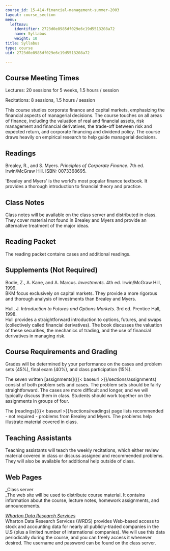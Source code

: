 ```yaml
---
course_id: 15-414-financial-management-summer-2003
layout: course_section
menu:
  leftnav:
    identifier: 2723d0e8985df029e6c19d5513208a72
    name: Syllabus
    weight: 10
title: Syllabus
type: course
uid: 2723d0e8985df029e6c19d5513208a72

---
```


Course Meeting Times
--------------------

Lectures: 20 sessions for 5 weeks, 1.5 hours / session

Recitations: 8 sessions, 1.5 hours / session

This course studies corporate finance and capital markets, emphasizing the financial aspects of managerial decisions. The course touches on all areas of finance, including the valuation of real and financial assets, risk management and financial derivatives, the trade-off between risk and expected return, and corporate financing and dividend policy. The course draws heavily on empirical research to help guide managerial decisions.

Readings
--------

Brealey, R., and S. Myers. _Principles of Corporate Finance._ 7th ed. Irwin/McGraw Hill. ISBN: 0073368695.

'Brealey and Myers' is the world's most popular finance textbook. It provides a thorough introduction to financial theory and practice.

Class Notes
-----------

Class notes will be available on the class server and distributed in class. They cover material not found in Brealey and Myers and provide an alternative treatment of the major ideas.

Reading Packet
--------------

The reading packet contains cases and additional readings.

Supplements (Not Required)
--------------------------

Bodie, Z., A. Kane, and A. Marcus. _Investments_. 4th ed. Irwin/McGraw Hill, 1999.  
BKM focus exclusively on capital markets. They provide a more rigorous and thorough analysis of investments than Brealey and Myers.

Hull, J. _Introduction to Futures and Options Markets_. 3rd ed. Prentice Hall, 1998.  
Hull provides a straightforward introduction to options, futures, and swaps (collectively called financial derivatives). The book discusses the valuation of these securities, the mechanics of trading, and the use of financial derivatives in managing risk.

Course Requirements and Grading
-------------------------------

Grades will be determined by your performance on the cases and problem sets (45%), final exam (40%), and class participation (15%).

The seven written [assignments]({{< baseurl >}}/sections/assignments) consist of both problem sets and cases. The problem sets should be fairly straightforward. The cases are more difficult and longer, and we will typically discuss them in class. Students should work together on the assignments in groups of four.

The [readings]({{< baseurl >}}/sections/readings) page lists recommended - not required - problems from Brealey and Myers. The problems help illustrate material covered in class.

Teaching Assistants
-------------------

Teaching assistants will teach the weekly recitations, which either review material covered in class or discuss assigned and recommended problems. They will also be available for additional help outside of class.

Web Pages
---------

_Class server  
_The web site will be used to distribute course material. It contains information about the course, lecture notes, homework assignments, and announcements.

[_Wharton Data Research Services_](http://wrds.wharton.upenn.edu)  
Wharton Data Research Services (WRDS) provides Web-based access to stock and accounting data for nearly all publicly-traded companies in the U.S (plus a limited number of international companies). We will use this data periodically during the course, and you can freely access it whenever desired. The username and password can be found on the class server.